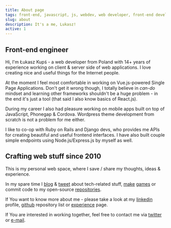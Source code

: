 ```yaml
---
title: About page
tags: front-end, javascript, js, webdev, web developer, front-end developer, web development
slug: about
description: It's a me, Lukasz!
active: 1
---
```


## Front-end engineer

Hi, I'm Łukasz Kupś - a web developer from Poland with <span class="lk-calculate-timespan" data-since-year="2010">14</span>+ years of experience working on client & server side of web applications.
I love creating nice and useful things for the Internet people.

At the moment I feel most comfortable in working on Vue.js-powered Single Page Applications. Don't get it wrong though, I totally believe in *can-do* mindset and learning other frameworks shouldn't be a huge problem - in the end it's just a tool (that said I also know basics of React.js).

During my career I also had pleasure working on mobile apps built on top of JavaScript, Phonegap & Cordova. Wordpress theme development from scratch is not a problem for me either.

I like to co-op with Ruby on Rails and Django devs, who provides me APIs for creating beautiful and useful frontend interfaces. I have also built couple simple endpoints using Node.js/Express.js by myself as well.

## Crafting web stuff since 2010

This is my personal web space, where I save / share my thoughts, ideas & experience.

In my spare time I [blog](/notes/) & [tweet](https://twitter/lukaszkups) about tech-related stuff, [make](https://store.steampowered.com/search/?developer=lukaszkups.net) [games](https://lukaszkups.itch.io) or commit code to my open-source [repositories](https://github.com/lukaszkups).

If You want to know more about me - please take a look at my [linkedin](https://www.linkedin.com/in/lukaszkups/) profile, [github](https://github.com/lukaszkups) repository list or [experience](/experience/) page.

If You are interested in working together, feel free to contact me via [twitter](https://twitter.com/lukaszkups) or [e-mail](mailto:letstalk@lukaszkups.net).
